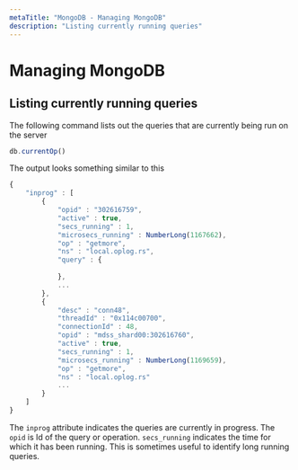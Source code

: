 ```yaml
---
metaTitle: "MongoDB - Managing MongoDB"
description: "Listing currently running queries"
---
```


# Managing MongoDB



## Listing currently running queries


The following command lists out the queries that are currently being run on the server

```js
db.currentOp()

```

The output looks something similar to this

```js
{
    "inprog" : [
        {
            "opid" : "302616759",
            "active" : true,
            "secs_running" : 1,
            "microsecs_running" : NumberLong(1167662),
            "op" : "getmore",
            "ns" : "local.oplog.rs",
            "query" : {
                
            },
            ...
        },
        {
            "desc" : "conn48",
            "threadId" : "0x114c00700",
            "connectionId" : 48,
            "opid" : "mdss_shard00:302616760",
            "active" : true,
            "secs_running" : 1,
            "microsecs_running" : NumberLong(1169659),
            "op" : "getmore",
            "ns" : "local.oplog.rs"
            ...
        }
    ]
}

```

The `inprog` attribute indicates the queries are currently in progress. The `opid` is Id of the query or operation. `secs_running` indicates the time for which it has been running. This is sometimes useful to identify long running queries.

